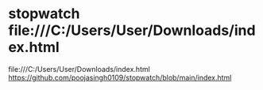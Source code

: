 # stopwatch file:///C:/Users/User/Downloads/index.html
file:///C:/Users/User/Downloads/index.html
https://github.com/poojasingh0109/stopwatch/blob/main/index.html
